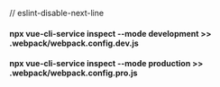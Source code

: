 // eslint-disable-next-line

#### npx vue-cli-service inspect --mode development >> .webpack/webpack.config.dev.js

#### npx vue-cli-service inspect --mode production >> .webpack/webpack.config.pro.js
